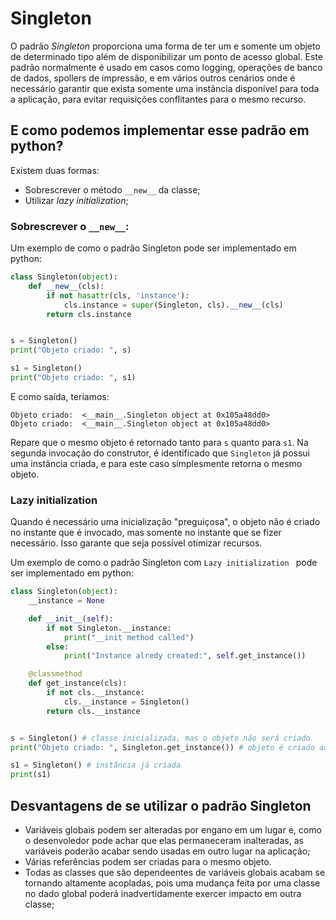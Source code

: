# Singleton

O padrão *Singleton* proporciona uma forma de ter um e somente um objeto de determinado tipo além de disponibilizar um ponto de acesso global.
Este padrão normalmente é usado em casos como logging, operações de banco de dados, spollers de impressão, e em vários outros cenários onde é necessário garantir que exista somente uma instância disponível para toda a aplicação, para evitar requisições conflitantes para o mesmo recurso.

## E como podemos implementar esse padrão em python?

Existem duas formas:
* Sobrescrever o método `__new__` da classe;
* Utilizar *lazy initialization*;


### Sobrescrever o `__new__`:
Um exemplo de como o padrão Singleton pode ser implementado em python: 

```python
class Singleton(object):
    def __new__(cls):
        if not hasattr(cls, 'instance'):
            cls.instance = super(Singleton, cls).__new__(cls)
        return cls.instance


s = Singleton()
print("Objeto criado: ", s)

s1 = Singleton()
print("Objeto criado: ", s1)
```

E como saída, teríamos:

```
Objeto criado:  <__main__.Singleton object at 0x105a48dd0>
Objeto criado:  <__main__.Singleton object at 0x105a48dd0>
```

Repare que o mesmo objeto é retornado tanto para `s` quanto para `s1`. Na segunda invocação do construtor, é identificado que `Singleton` já possui uma instância criada, e para este caso simplesmente retorna o mesmo objeto.


### Lazy initialization 

Quando é necessário uma inicialização "preguiçosa", o objeto não é criado no instante que é invocado, mas somente no instante que se fizer necessário. Isso garante que seja possível otimizar recursos.

Um exemplo de como o padrão Singleton com `Lazy initialization ` pode ser implementado em python: 

```python
class Singleton(object):
    __instance = None

    def __init__(self):
        if not Singleton.__instance:
            print("__init method called")
        else:
            print("Instance alredy created:", self.get_instance())    

    @classmethod
    def get_instance(cls):
        if not cls.__instance:
            cls.__instance = Singleton()
        return cls.__instance


s = Singleton() # classe inicializada, mas o objeto não será criado
print("Objeto criado: ", Singleton.get_instance()) # objeto é criado aqui

s1 = Singleton() # instância já criada
print(s1)
```

## Desvantagens de se utilizar o padrão Singleton
- Variáveis globais podem ser alteradas por engano em um lugar e, como o desenvoledor pode achar que elas permaneceram inalteradas, as variáveis poderão acabar sendo usadas em outro lugar na aplicação;
- Várias referências podem ser criadas para o mesmo objeto. 
- Todas as classes que são dependeentes de variáveis globais acabam se tornando altamente acopladas, pois uma mudança feita por uma classe no dado global poderá inadvertidamente exercer impacto em outra classe;
